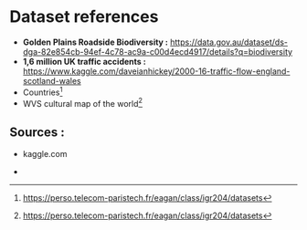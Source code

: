 # Dataset references	

- **Golden Plains Roadside Biodiversity :** https://data.gov.au/dataset/ds-dga-82e854cb-94ef-4c78-ac9a-c00d4ecd4917/details?q=biodiversity
- **1,6 million UK traffic accidents :** https://www.kaggle.com/daveianhickey/2000-16-traffic-flow-england-scotland-wales
- Countries[^1]
- WVS cultural map of the world[^1]



## Sources :

- kaggle.com

- [^1]:https://perso.telecom-paristech.fr/eagan/class/igr204/datasets 